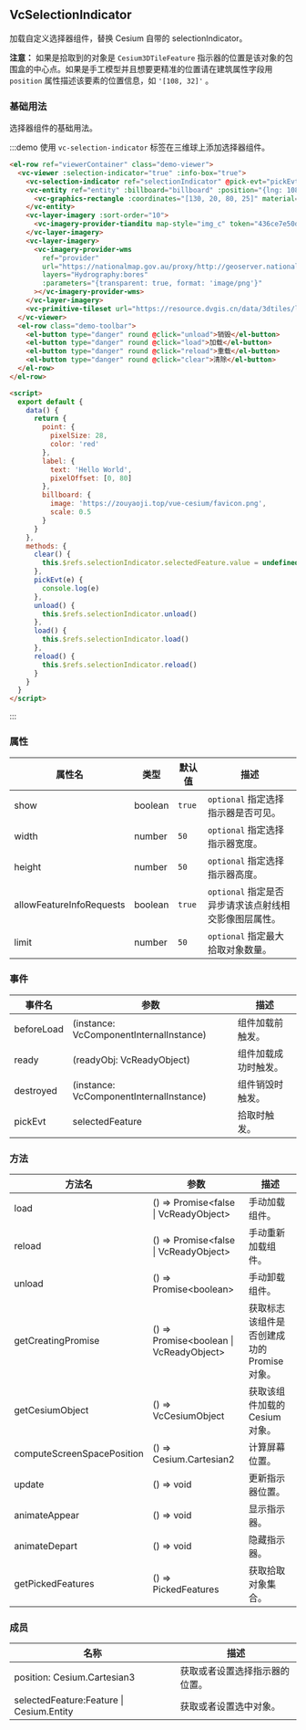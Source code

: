 <!--
 * @Author: zouyaoji@https://github.com/zouyaoji
 * @Date: 2021-11-04 10:37:42
 * @LastEditTime: 2022-09-07 21:31:17
 * @LastEditors: zouyaoji
 * @Description:
 * @FilePath: \vue-cesium@next\website\docs\zh-CN\controls\vc-selection-indicator.md
-->

## VcSelectionIndicator

加载自定义选择器组件，替换 Cesium 自带的 selectionIndicator。

**注意：** 如果是拾取到的对象是 `Cesium3DTileFeature` 指示器的位置是该对象的包围盒的中心点。如果是手工模型并且想要更精准的位置请在建筑属性字段用 `position` 属性描述该要素的位置信息，如 `'[108, 32]'` 。

### 基础用法

选择器组件的基础用法。

:::demo 使用 `vc-selection-indicator` 标签在三维球上添加选择器组件。

```html
<el-row ref="viewerContainer" class="demo-viewer">
  <vc-viewer :selection-indicator="true" :info-box="true">
    <vc-selection-indicator ref="selectionIndicator" @pick-evt="pickEvt"></vc-selection-indicator>
    <vc-entity ref="entity" :billboard="billboard" :position="{lng: 108, lat: 32}" :point="point" :label="label">
      <vc-graphics-rectangle :coordinates="[130, 20, 80, 25]" material="green"></vc-graphics-rectangle>
    </vc-entity>
    <vc-layer-imagery :sort-order="10">
      <vc-imagery-provider-tianditu map-style="img_c" token="436ce7e50d27eede2f2929307e6b33c0"></vc-imagery-provider-tianditu>
    </vc-layer-imagery>
    <vc-layer-imagery>
      <vc-imagery-provider-wms
        ref="provider"
        url="https://nationalmap.gov.au/proxy/http://geoserver.nationalmap.nicta.com.au/geotopo_250k/ows"
        layers="Hydrography:bores"
        :parameters="{transparent: true, format: 'image/png'}"
      ></vc-imagery-provider-wms>
    </vc-layer-imagery>
    <vc-primitive-tileset url="https://resource.dvgis.cn/data/3dtiles/ljz/tileset.json"> </vc-primitive-tileset>
  </vc-viewer>
  <el-row class="demo-toolbar">
    <el-button type="danger" round @click="unload">销毁</el-button>
    <el-button type="danger" round @click="load">加载</el-button>
    <el-button type="danger" round @click="reload">重载</el-button>
    <el-button type="danger" round @click="clear">清除</el-button>
  </el-row>
</el-row>

<script>
  export default {
    data() {
      return {
        point: {
          pixelSize: 28,
          color: 'red'
        },
        label: {
          text: 'Hello World',
          pixelOffset: [0, 80]
        },
        billboard: {
          image: 'https://zouyaoji.top/vue-cesium/favicon.png',
          scale: 0.5
        }
      }
    },
    methods: {
      clear() {
        this.$refs.selectionIndicator.selectedFeature.value = undefined
      },
      pickEvt(e) {
        console.log(e)
      },
      unload() {
        this.$refs.selectionIndicator.unload()
      },
      load() {
        this.$refs.selectionIndicator.load()
      },
      reload() {
        this.$refs.selectionIndicator.reload()
      }
    }
  }
</script>
```

:::

### 属性

| 属性名                   | 类型    | 默认值 | 描述                                                  |
| ------------------------ | ------- | ------ | ----------------------------------------------------- |
| show                     | boolean | `true` | `optional` 指定选择指示器是否可见。                   |
| width                    | number  | `50`   | `optional` 指定选择指示器宽度。                       |
| height                   | number  | `50`   | `optional` 指定选择指示器高度。                       |
| allowFeatureInfoRequests | boolean | `true` | `optional` 指定是否异步请求该点射线相交影像图层属性。 |
| limit                    | number  | `50`   | `optional` 指定最大拾取对象数量。                     |

### 事件

| 事件名     | 参数                                    | 描述                 |
| ---------- | --------------------------------------- | -------------------- |
| beforeLoad | (instance: VcComponentInternalInstance) | 组件加载前触发。     |
| ready      | (readyObj: VcReadyObject)               | 组件加载成功时触发。 |
| destroyed  | (instance: VcComponentInternalInstance) | 组件销毁时触发。     |
| pickEvt    | selectedFeature                         | 拾取时触发。         |

### 方法

| 方法名                     | 参数                                    | 描述                                        |
| -------------------------- | --------------------------------------- | ------------------------------------------- |
| load                       | () => Promise\<false \| VcReadyObject\> | 手动加载组件。                              |
| reload                     | () => Promise\<false \| VcReadyObject\> | 手动重新加载组件。                          |
| unload                     | () => Promise\<boolean\>                | 手动卸载组件。                              |
| getCreatingPromise         | () => Promise<boolean \| VcReadyObject> | 获取标志该组件是否创建成功的 Promise 对象。 |
| getCesiumObject            | () => VcCesiumObject                    | 获取该组件加载的 Cesium 对象。              |
| computeScreenSpacePosition | () => Cesium.Cartesian2                 | 计算屏幕位置。                              |
| update                     | () => void                              | 更新指示器位置。                            |
| animateAppear              | () => void                              | 显示指示器。                                |
| animateDepart              | () => void                              | 隐藏指示器。                                |
| getPickedFeatures          | () => PickedFeatures                    | 获取拾取对象集合。                          |

### 成员

| 名称                                     | 描述                           |
| ---------------------------------------- | ------------------------------ |
| position: Cesium.Cartesian3              | 获取或者设置选择指示器的位置。 |
| selectedFeature:Feature \| Cesium.Entity | 获取或者设置选中对象。         |
